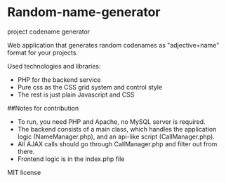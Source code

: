 # Random-name-generator
project codename generator

Web application that generates random codenames as "adjective+name" format for your projects.

Used technologies and libraries:

* PHP for the backend service
* Pure css as the CSS grid system and control style
* The rest is just plain Javascript and CSS

##Notes for contribution
* To run, you need PHP and Apache, no MySQL server is required.
* The backend consists of a main class, which handles the application logic (NameManager.php), and an api-like script (CallManager.php).
* All AJAX calls should go through CallManager.php and filter out from there.
* Frontend logic is in the index.php file
 

MIT license
